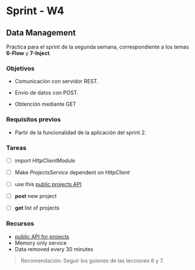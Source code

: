 # Sprint - W4

## Data Management

Práctica para el sprint de la segunda semana, correspondiente a los temas **6-Flow** y **7-Inject**.

### Objetivos

- Comunicación con servidor REST.

- Envío de datos con POST.

- Obtención mediante GET

### Requisitos previos

- Partir de la funcionalidad de la aplicación del sprint 2.


### Tareas

- [ ] import _HttpClientModule_
- [ ] Make *ProjectsService* dependent on _HttpClient_
- [ ] use this [public projects API]('https://api-base.herokuapp.com/api/pub/projects')
- [ ] **post** new project
- [ ] **get** list of projects


### Recursos

- [public API for projects]('https://api-base.herokuapp.com/api/pub/projects')
- Memory only service
- Data removed every 30 minutes

> Recomendación: Seguir los guiones de las lecciones 6 y 7.